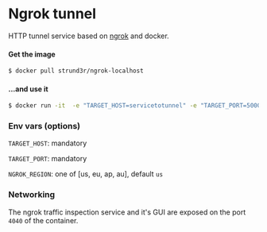 # Ngrok tunnel

HTTP tunnel service based on [ngrok](https://ngrok.com) and docker.

#### Get the image
```bash
$ docker pull strund3r/ngrok-localhost
```
#### ...and use it
```bash
$ docker run -it  -e "TARGET_HOST=servicetotunnel" -e "TARGET_PORT=5000" -p 4040 strund3r/ngrok-localhost
```

### Env vars (options)

`TARGET_HOST`: mandatory

`TARGET_PORT`: mandatory

`NGROK_REGION`: one of [us, eu, ap, au], default `us`

### Networking
The ngrok traffic inspection service and it's GUI are exposed on the port `4040` of the container.
